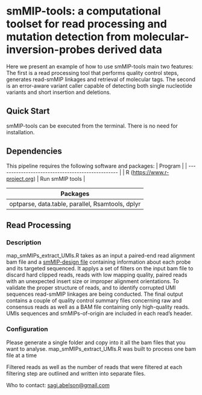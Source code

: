# smMIP-tools: a computational toolset for read processing and mutation detection from molecular-inversion-probes derived data

Here we present an example of how to use smMIP-tools main two features:
The first is a read processing tool that performs quality control steps, generates read-smMIP linkages and retrieval of molecular tags.
The second is an error-aware variant caller capable of detecting both single nucleotide variants and short insertion and deletions.

## Quick Start
smMIP-tools can be executed from the terminal. There is no need for installation.

## Dependencies
This pipeline requires the following software and packages:
| Program |
| ------------------------------------------------- |
| R (https://www.r-project.org) | Run smMIP tools |

| Packages                                       |
| ------------------------------------------------ |
| optparse, data.table, parallel, Rsamtools, dplyr |   


## Read Processing
### Description
map_smMIPs_extract_UMIs.R takes as an input a paired-end read alignment bam file and a [smMIP-design file](https://www.python.org/) containing information about each probe and its targeted sequenced. It applys a set of filters on the input bam file to discard hard clipped reads, reads with low mapping quality, paired reads with an unexpected insert size or improper alignment orientations. To validate the proper structure of reads, and to identify corrupted UMI sequences read-smMIP linkages are being conducted. The final output contains a couple of quality control summary files concerning raw and consensus reads as well as a BAM file containing only high-quality reads. UMIs sequences and smMIPs-of-origin are included in each read’s header.

### Configuration 
Please generate a single folder and copy into it all the bam files that you want to analyse.
map_smMIPs_extract_UMIs.R was built to process one bam file at a time

 Filtered reads as well as the number of reads that were filtered at each filtering step are outlined and written into separate files.

Who to contact: sagi.abelson@gmail.com
